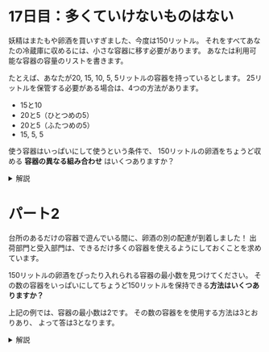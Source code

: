 # 17日目：多くていけないものはない

妖精はまたもや卵酒を買いすぎました、今度は150リットル。
それをすべてあなたの冷蔵庫に収めるには、小さな容器に移す必要があります。
あなたは利用可能な容器の容量のリストを書きます。

たとえば、あなたが20, 15, 10, 5, 5リットルの容器を持っているとします。
25リットルを保管する必要がある場合は、4つの方法があります。

- 15と10
- 20と5（ひとつめの5）
- 20と5（ふたつめの5）
- 15, 5, 5

使う容器はいっぱいにして使うという条件で、
150リットルの卵酒をちょうど収める
**容器の異なる組み合わせ**
はいくつありますか？

<details><summary>解説</summary><div>

入力の容器の個数は20個あるので、その総当たりの組み合わせは \\(2^20 = 1,048,576\\) と少々多い。
（力任せにやれないこともないが。）

容器を順に追加して、xxリットルを量る方法の通り数を数えるDPを行う。
最初は「0リットルを量る方法は1とおり」から、
\\(x\\) リットルの容器を追加したとき、既知の方法に \\(+x\\) した方法が足しこまれる。

```haskell
import qualified Data.IntMap as IM

part1 xs = IM.findWithDefault 0 150 im
  where
    im = foldl step (IM.singleton 0 1) xs
    step im x = IM.unionWith (+) im $ IM.mapKeysMonotonic (x +) im

main1 = readFile "input.txt" >>= print . part1 . map read . lines
```

</div></details>

# パート2

台所のあるだけの容器で遊んでいる間に、卵酒の別の配達が到着しました！
出荷部門と受入部門は、できるだけ多くの容器を使えるようにしておくことを求めています。

150リットルの卵酒をぴったり入れられる容器の最小数を見つけてください。
その数の容器をいっぱいにしてちょうど150リットルを保持できる**方法はいくつありますか？**

上記の例では、容器の最小数は2です。
その数の容器をを使用する方法は3とおりあり、
よって答は3となります。

<details><summary>解説</summary><div>

マップで記録することがらを、単なる場合の数でなく、
使う容器の個数ごとの場合の数のリストに変更する。

```haskell
part2 xs = (length as, b) -- 答えは snd、fstは使う容器の個数
  where
    im = foldl step (IM.singleton 0 [1]) xs
    step im x = IM.unionWith (zipWith1 (+)) im $ IM.mapKeysMonotonic (x +) $ IM.map (0 :) im
    (as,b:_) = span (0 ==) $ IM.findWithDefault [] 150 im

zipWith1 :: (a->a->a) -> [a] -> [a] -> [a]
zipWith1 _ xs [] = xs
zipWith1 _ [] ys = ys
zipWith1 f (x:xs) (y:ys) = f x y : zipWith1 f xs ys

main2 = readFile "input.txt" >>= print . part2 . map read . lines
```

</div></details>
